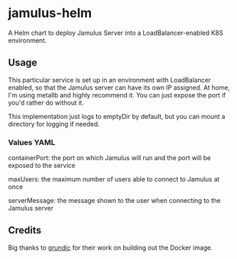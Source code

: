 # jamulus-helm
A Helm chart to deploy Jamulus Server into a LoadBalancer-enabled K8S environment.

## Usage
This particular service is set up in an environment with LoadBalancer enabled, so that the Jamulus server can have its own IP assigned. At home, I'm using metallb and highly recommend it. You can just expose the port if you'd rather do without it.

This implementation just logs to emptyDir by default, but you can mount a directory for logging if needed.

### Values YAML

containerPort: the port on which Jamulus will run and the port will be exposed to the service

maxUsers: the maximum number of users able to connect to Jamulus at once

serverMessage: the message shown to the user when connecting to the Jamulus server

## Credits
Big thanks to [grundic](https://github.com/grundic) for their work on building out the Docker image. 
